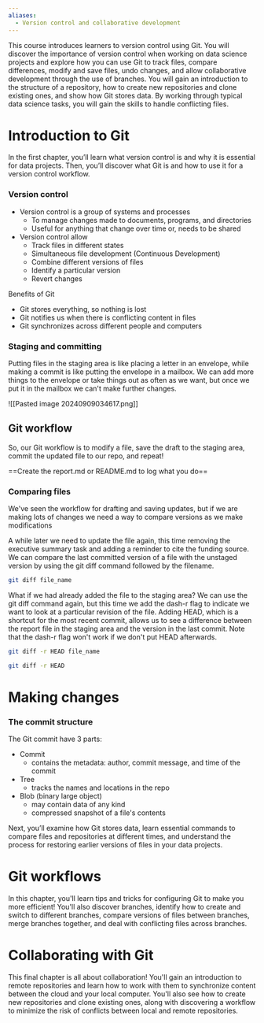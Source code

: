 ```yaml
---
aliases:
  - Version control and collaborative development
---
```

This course introduces learners to version control using Git. You will discover the importance of version control when working on data science projects and explore how you can use Git to track files, compare differences, modify and save files, undo changes, and allow collaborative development through the use of branches. You will gain an introduction to the structure of a repository, how to create new repositories and clone existing ones, and show how Git stores data. By working through typical data science tasks, you will gain the skills to handle conflicting files.

# Introduction to Git

In the first chapter, you’ll learn what version control is and why it is essential for data projects. Then, you’ll discover what Git is and how to use it for a version control workflow.

### Version control

- Version control is a group of systems and processes
	- To manage changes made to documents, programs, and directories
	- Useful for anything that change over time or, needs to be shared
- Version control allow
	- Track files in different states
	- Simultaneous file development (Continuous Development)
	- Combine different versions of files
	- Identify a particular version
	- Revert changes

Benefits of Git

- Git stores everything, so nothing is lost
- Git notifies us when there is conflicting content in files
- Git synchronizes across different people and computers

### Staging and committing

Putting files in the staging area is like placing a letter in an envelope, while making a commit is like putting the envelope in a mailbox. We can add more things to the envelope or take things out as often as we want, but once we put it in the mailbox we can't make further changes.

![[Pasted image 20240909034617.png]]

## Git workflow

So, our Git workflow is to modify a file, save the draft to the staging area, commit the updated file to our repo, and repeat!

==Create the report.md or README.md to log what you do==

###  Comparing files

We've seen the workflow for drafting and saving updates, but if we are making lots of changes we need a way to compare versions as we make modifications

A while later we need to update the file again, this time removing the executive summary task and adding a reminder to cite the funding source. We can compare the last committed version of a file with the unstaged version by using the git diff command followed by the filename.

```bash
git diff file_name
```

What if we had already added the file to the staging area? We can use the git diff command again, but this time we add the dash-r flag to indicate we want to look at a particular revision of the file. Adding HEAD, which is a shortcut for the most recent commit, allows us to see a difference between the report file in the staging area and the version in the last commit. Note that the dash-r flag won't work if we don't put HEAD afterwards.

```bash
git diff -r HEAD file_name

git diff -r HEAD 
```
# Making changes

### The commit structure

The Git commit have 3 parts:

- Commit
	- contains the metadata: author, commit message, and time of the commit
- Tree
	- tracks the names and locations in the repo
- Blob (binary large object)
	- may contain data of any kind
	- compressed snapshot of a file's contents

Next, you’ll examine how Git stores data, learn essential commands to compare files and repositories at different times, and understand the process for restoring earlier versions of files in your data projects.

# Git workflows

In this chapter, you'll learn tips and tricks for configuring Git to make you more efficient! You'll also discover branches, identify how to create and switch to different branches, compare versions of files between branches, merge branches together, and deal with conflicting files across branches.

# Collaborating with Git

This final chapter is all about collaboration! You'll gain an introduction to remote repositories and learn how to work with them to synchronize content between the cloud and your local computer. You'll also see how to create new repositories and clone existing ones, along with discovering a workflow to minimize the risk of conflicts between local and remote repositories.